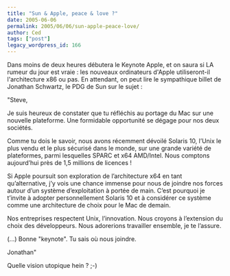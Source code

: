 ```yaml
---
title: "Sun & Apple, peace & love ?"
date: 2005-06-06
permalink: 2005/06/06/sun-apple-peace-love/
author: Ced
tags: ["post"]
legacy_wordpress_id: 166
---
```


Dans moins de deux heures débutera le Keynote Apple, et on saura si LA rumeur du jour est vraie&nbsp;: les nouveaux ordinateurs d'Apple utiliseront-il l'architecture x86 ou pas. En attendant, on peut lire le sympathique billet de Jonathan Schwartz, le PDG de Sun sur le sujet&nbsp;:

"Steve,

<!-- excerpt -->

Je suis heureux de constater que tu réfléchis au portage du Mac sur une nouvelle plateforme. Une formidable opportunité se dégage pour nos deux sociétés.

Comme tu dois le savoir, nous avons récemment dévoilé Solaris 10, l&#8217;Unix le plus vendu et le plus sécurisé dans le monde, sur une grande variété de plateformes, parmi lesquelles SPARC et x64 AMD/Intel. Nous comptons aujourd&#8217;hui près de 1,5 millions de licences&nbsp;!

Si Apple poursuit son exploration de l&#8217;architecture x64 en tant qu&#8217;alternative, j&#8217;y vois une chance immense pour nous de joindre nos forces autour d&#8217;un système d&#8217;exploitation à portée de main. C&#8217;est pourquoi je t&#8217;invite à adopter personnellement Solaris 10 et à considérer ce système comme une architecture de choix pour le Mac de demain.

Nos entreprises respectent Unix, l&#8217;innovation. Nous croyons à l&#8217;extension du choix des développeurs. Nous adorerions travailler ensemble, je te l&#8217;assure.

(...) Bonne "keynote". Tu sais où nous joindre.

Jonathan"

Quelle vision utopique hein&nbsp;? ;-)
